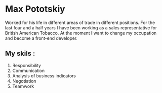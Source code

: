 # Max Pototskiy

Worked for his life in different areas of trade in different positions. For the last four and a half years I have been working as a sales representative for British American Tobacco. At the moment I want to change my occupation and become a front-end developer.

## My skils :
1. Responsibility
2. Communication
3. Analysis of business indicators 
4. Negotiation 
5. Teamwork